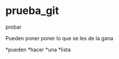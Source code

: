 prueba_git
==========

probar

Pueden poner poner lo que se les de la gana

*pueden
*hacer
*una
*lista